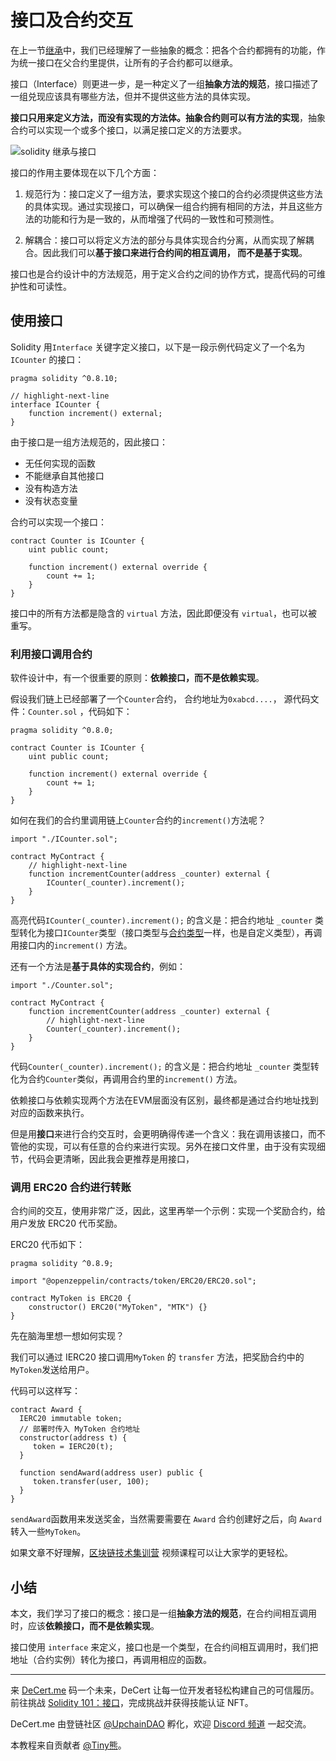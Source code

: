 # 接口及合约交互

在上一节[继承](./16_is.md)中，我们已经理解了一些抽象的概念：把各个合约都拥有的功能，作为统一接口在父合约里提供，让所有的子合约都可以继承。

接口（Interface）则更进一步，是一种定义了一组**抽象方法的规范**，接口描述了一组兑现应该具有哪些方法，但并不提供这些方法的具体实现。

**接口只用来定义方法，而没有实现的方法体。抽象合约则可以有方法的实现**，抽象合约可以实现一个或多个接口，以满足接口定义的方法要求。



![solidity 继承与接口](https://img.learnblockchain.cn/pics/20230730113739.png!decert.logo.water)



接口的作用主要体现在以下几个方面：

1. 规范行为：接口定义了一组方法，要求实现这个接口的合约必须提供这些方法的具体实现。通过实现接口，可以确保一组合约拥有相同的方法，并且这些方法的功能和行为是一致的，从而增强了代码的一致性和可预测性。

2. 解耦合：接口可以将定义方法的部分与具体实现合约分离，从而实现了解耦合。因此我们可以**基于接口来进行合约间的相互调用， 而不是基于实现**。

   

接口也是合约设计中的方法规范，用于定义合约之间的协作方式，提高代码的可维护性和可读性。



## 使用接口

Solidity 用`Interface` 关键字定义接口，以下是一段示例代码定义了一个名为`ICounter` 的接口：

```solidity
pragma solidity ^0.8.10;

// highlight-next-line
interface ICounter {
    function increment() external;
}

```

由于接口是一组方法规范的，因此接口：

- 无任何实现的函数
- 不能继承自其他接口
- 没有构造方法
- 没有状态变量



合约可以实现一个接口：

```solidity
contract Counter is ICounter {
    uint public count;

    function increment() external override {
        count += 1;
    }
}
```

接口中的所有方法都是隐含的 `virtual` 方法，因此即便没有 `virtual`，也可以被重写。



### 利用接口调用合约

软件设计中，有一个很重要的原则：**依赖接口，而不是依赖实现**。

假设我们链上已经部署了一个`Counter`合约， 合约地址为`0xabcd....`， 源代码文件：`Counter.sol` ，代码如下：

```solidity
pragma solidity ^0.8.0;

contract Counter is ICounter {
    uint public count;

    function increment() external override {
        count += 1;
    }
}

```

如何在我们的合约里调用链上`Counter`合约的`increment()`方法呢？



```solidity
import "./ICounter.sol";

contract MyContract {
    // highlight-next-line
    function incrementCounter(address _counter) external {
        ICounter(_counter).increment();
    }
}

```



高亮代码`ICounter(_counter).increment();`  的含义是：把合约地址 `_counter`  类型转化为接口`ICounter`类型（接口类型与[合约类型](./6_contract.md)一样，也是自定义类型），再调用接口内的`increment()` 方法。



还有一个方法是**基于具体的实现合约**，例如：

```solidity
import "./Counter.sol";

contract MyContract {
    function incrementCounter(address _counter) external {
        // highlight-next-line
        Counter(_counter).increment();
    }
}
```

代码`Counter(_counter).increment();`  的含义是：把合约地址 `_counter`  类型转化为合约`Counter`类似，再调用合约里的`increment()` 方法。



依赖接口与依赖实现两个方法在EVM层面没有区别，最终都是通过合约地址找到对应的函数来执行。

但是用**接口**来进行合约交互时，会更明确得传递一个含义：我在调用该接口，而不管他的实现，可以有任意的合约来进行实现。另外在接口文件里，由于没有实现细节，代码会更清晰，因此我会更推荐是用接口，



### 调用 ERC20 合约进行转账

合约间的交互，使用非常广泛，因此，这里再举一个示例：实现一个奖励合约，给用户发放 ERC20 代币奖励。

ERC20 代币如下：

```solidity
pragma solidity ^0.8.9;

import "@openzeppelin/contracts/token/ERC20/ERC20.sol";

contract MyToken is ERC20 {
    constructor() ERC20("MyToken", "MTK") {}
}
```



先在脑海里想一想如何实现？

我们可以通过 IERC20 接口调用`MyToken` 的 `transfer`  方法，把奖励合约中的`MyToken`发送给用户。

代码可以这样写：

```solidity
contract Award {
  IERC20 immutable token;
  // 部署时传入 MyToken 合约地址
  constructor(address t) {
     token = IERC20(t);
  }

  function sendAward(address user) public {
     token.transfer(user, 100);
  }
}
```

`sendAward`函数用来发送奖金，当然需要需要在 `Award` 合约创建好之后，向 `Award` 转入一些`MyToken`。



如果文章不好理解，[区块链技术集训营](https://learnblockchain.cn/course/28) 视频课程可以让大家学的更轻松。





## 小结 

本文，我们学习了接口的概念：接口是一组**抽象方法的规范**，在合约间相互调用时，应该**依赖接口，而不是依赖实现**。

接口使用 `interface` 来定义，接口也是一个类型，在合约间相互调用时，我们把地址（合约实例）转化为接口，再调用相应的函数。





------

来 [DeCert.me](https://decert.me/quests/10003) 码一个未来，DeCert 让每一位开发者轻松构建自己的可信履历。
前往挑战 [Solidity 101：接口](https://decert.me/quests/0528e227-6949-4ec3-9a44-ea075fd519ce)，完成挑战并获得技能认证 NFT。


DeCert.me 由登链社区 [@UpchainDAO](https://twitter.com/upchaindao) 孵化，欢迎 [Discord 频道](https://discord.com/invite/kuSZHftTqe) 一起交流。

本教程来自贡献者 [@Tiny熊](https://twitter.com/tinyxiong_eth)。









